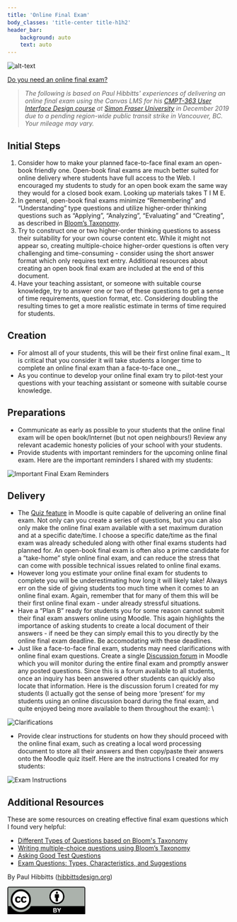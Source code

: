 ```yaml
---
title: 'Online Final Exam'
body_classes: 'title-center title-h1h2'
header_bar:
    background: auto
    text: auto
---
```


![alt-text](flowchart-white-bg.png "Assessment Flowchart")

[Do you need an online final exam?](https://etcjournal.com/2020/03/18/essays-or-projects-instead-of-proctored-exams-a-covid-19-response/)

> _The following is based on Paul Hibbitts' experiences of delivering an online final exam using the Canvas LMS for his [CMPT-363 User Interface Design course](https://canvas.sfu.ca/courses/47119) at [Simon Fraser University](https://www.sfu.ca/) in December 2019 due to a pending region-wide public transit strike in Vancouver, BC. Your mileage may vary._

## Initial Steps

1. Consider how to make your planned face-to-face final exam an open-book friendly one. Open-book final exams are much better suited for online delivery where students have full access to the Web. I encouraged my students to study for an open book exam the same way they would for a closed book exam. Looking up materials takes T I M E.
2. In general, open-book final exams minimize “Remembering” and “Understanding” type questions and utilize higher-order thinking questions such as  “Applying”, “Analyzing”,  “Evaluating” and “Creating”, as described in [Bloom’s Taxonomy](https://en.wikipedia.org/wiki/Bloom%27s_taxonomy).
3. Try to construct one or two higher-order thinking questions to assess their suitability for your own course content etc. While it might not appear so, creating multiple-choice higher-order questions is often very challenging and time-consuming - consider using the short answer format which only requires text entry. Additional resources about creating an open book final exam are included at the end of this document.
4. Have your teaching assistant, or someone with suitable course knowledge, try to answer one or two of these questions to get a sense of time requirements, question format, etc. Considering doubling the resulting times to get a more realistic estimate in terms of time required for students.

## Creation

*   For almost all of your students, this will be their first online final exam._ It is critical that you consider it will take students a longer time to complete an online final exam than a face-to-face one._
*   As you continue to develop your online final exam try to pilot-test your questions with your teaching assistant or someone with suitable course knowledge.

## Preparations

*   Communicate as early as possible to your students that the online final exam will be open book/Internet (but not open neighbours!) Review any relevant academic honesty policies of your school with your students.
*   Provide students with important reminders for the upcoming online final exam. Here are the important reminders I shared with my students:

<img src="https://multi-access.twu.ca/user/pages/03.assessment/05.online-final-exam/Delivering-a0.png" alt="Important Final Exam Reminders" width="500">

## Delivery

*   The [Quiz feature](https://create.twu.ca/help/moodle/faculty/quizzes/creating-a-quiz) in Moodle is quite capable of delivering an online final exam. Not only can you create a series of questions, but you can also only make the online final exam available with a set maximum duration and at a specific date/time. I choose a specific date/time as the final exam was already scheduled along with other final exams students had planned for. An open-book final exam is often also a prime candidate for a “take-home” style online final exam, and can reduce the stress that can come with possible technical issues related to online final exams.
*   However long you estimate your online final exam for students to complete you will be underestimating how long it will likely take! Always err on the side of giving students too much time when it comes to an online final exam. Again, remember that for many of them this will be their first online final exam - under already stressful situations.
*   Have a “Plan B” ready for students you for some reason cannot submit their final exam answers online using Moodle. This again highlights the importance of asking students to create a local document of their answers - if need be they can simply email this to you directly by the online final exam deadline. Be accomodating with these deadlines.
*   Just like a face-to-face final exam, students may need clarifications with online final exam questions. Create a single [Discussion forum](https://create.twu.ca/help/moodle/faculty/activity-or-resource/creating-a-forum) in Moodle which you will monitor during the entire final exam and promptly answer any posted questions. Since this is a forum available to all students, once an inquiry has been answered other students can quickly also locate that information. Here is the discussion forum I created for my students (I actually got the sense of being more ‘present’ for my students using an online discussion board during the final exam, and quite enjoyed being more available to them throughout the exam): \

<img src="https://multi-access.twu.ca/user/pages/03.assessment/05.online-final-exam/Delivering-a1.png" alt="Clarifications" width="500">

*   Provide clear instructions for students on how they should proceed with the online final exam, such as creating a local word processing document to store all their answers and then copy/paste their answers onto the Moodle quiz itself. Here are the instructions I created for my students:

<img src="https://multi-access.twu.ca/user/pages/03.assessment/05.online-final-exam/Delivering-a2.png" alt="Exam Instructions" width="500">

## Additional Resources

These are some resources on creating effective final exam questions which I found very helpful:

*   [Different Types of Questions based on Bloom's Taxonomy](http://faculty.academyart.edu/faculty/teaching-topics/teaching-curriculum/enhancing-teacher-student-interaction/different-types-questions-blooms-taxonomy.htmla/?p=686)
*   [Writing multiple-choice questions using Bloom’s Taxonomy](http://gradehub.com/blog/using-multiple-choice-questions-using-blooms-taxonomy)
*   [Asking Good Test Questions](http://teaching.cornell.edu/teaching-resources/assessment-evaluation/asking-good-test-questions)
*   [Exam Questions: Types, Characteristics, and Suggestions](http://uwaterloo.ca/centre-for-teaching-excellence/teaching-resources/teaching-tips/developing-assignments/exams/questions-types-characteristics-suggestions)

By Paul Hibbitts ([hibbittsdesign.org](http://hibbittsdesign.org/))

![alt_text](Delivering-a3.png "image_tooltip")

